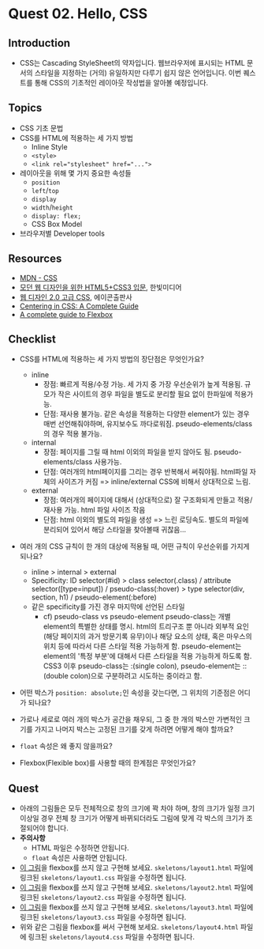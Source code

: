# Quest 02. Hello, CSS


## Introduction
* CSS는 Cascading StyleSheet의 약자입니다. 웹브라우저에 표시되는 HTML 문서의 스타일을 지정하는 (거의) 유일하지만 다루기 쉽지 않은 언어입니다. 이번 퀘스트를 통해 CSS의 기초적인 레이아웃 작성법을 알아볼 예정입니다.

## Topics
* CSS 기초 문법
* CSS를 HTML에 적용하는 세 가지 방법
  * Inline Style
  * `<style>`
  * `<link rel="stylesheet" href="...">`
* 레이아웃을 위해 몇 가지 중요한 속성들
  * `position`
  * `left`/`top`
  * `display`
  * `width`/`height`
  * `display: flex;`
  * CSS Box Model
* 브라우저별 Developer tools

## Resources
* [MDN - CSS](https://developer.mozilla.org/ko/docs/Web/CSS)
* [모던 웹 디자인을 위한 HTML5+CSS3 입문](http://www.yes24.com/24/Goods/15683538?Acode=101), 한빛미디어
* [웹 디자인 2.0 고급 CSS](http://www.yes24.com/24/Goods/2808075?Acode=101), 에이콘출판사
* [Centering in CSS: A Complete Guide](https://css-tricks.com/centering-css-complete-guide/)
* [A complete guide to Flexbox](https://css-tricks.com/snippets/css/a-guide-to-flexbox/)

## Checklist
* CSS를 HTML에 적용하는 세 가지 방법의 장단점은 무엇인가요?
  * inline
    * 장점: 빠르게 적용/수정 가능. 세 가지 중 가장 우선순위가 높게 적용됨. 규모가 작은 사이트의 경우 파일을 별도로 분리할 필요 없이 한파일에 적용가능.
    * 단점: 재사용 불가능. 같은 속성을 적용하는 다양한 element가 있는 경우 매번 선언해줘야하며, 유지보수도 까다로워짐. pseudo-elements/class의 경우 적용 불가능.
  * internal
    * 장점: 페이지를 그릴 때 html 이외의 파일을 받지 않아도 됨. pseudo-elements/class 사용가능.
    * 단점: 여러개의 html페이지를 그리는 경우 반복해서 써줘야됨. html파일 자체의 사이즈가 커짐 => inline/external CSS에 비해서 상대적으로 느림.
  * external
    * 장점: 여러개의 페이지에 대해서 (상대적으로) 잘 구조화되게 만들고 적용/재사용 가능. html 파일 사이즈 작음
    * 단점: html 이외의 별도의 파일을 생성 => 느린 로딩속도. 별도의 파일에 분리되어 있어서 해당 스타일을 찾아볼때 귀찮음...
* 여러 개의 CSS 규칙이 한 개의 대상에 적용될 때, 어떤 규칙이 우선순위를 가지게 되나요?
  * inline > internal > external
  * Specificity: ID selector(#id) > class selector(.class) / attribute selector([type=input]) / pseudo-class(:hover) > type selector(div, section, h1) / pseudo-element(:before)
  * 같은 specificity를 가진 경우 마지막에 선언된 스타일
    * cf) pseudo-class vs pseudo-element
      pseudo-class는 개별 element의 특별한 상태를 명시. html의 트리구조 뿐 아니라 외부적 요인(해당 페이지의 과거 방문기록 유무)이나 해당 요소의 상태, 혹은 마우스의 위치 등에 따라서 다른 스타일 적용 가능하게 함.
      pseudo-element는 element의 '특정 부분'에 대해서 다른 스타일을 적용 가능하게 하도록 함. 
      CSS3 이후 pseudo-class는 :(single colon), pseudo-element는 ::(double colon)으로 구분하려고 시도하는 중이라고 함.

* 어떤 박스가 `position: absolute;`인 속성을 갖는다면, 그 위치의 기준점은 어디가 되나요?
* 가로나 세로로 여러 개의 박스가 공간을 채우되, 그 중 한 개의 박스만 가변적인 크기를 가지고 나머지 박스는 고정된 크기를 갖게 하려면 어떻게 해야 할까요?
* `float` 속성은 왜 좋지 않을까요?
* Flexbox(Flexible box)를 사용할 때의 한계점은 무엇인가요?

## Quest
* 아래의 그림들은 모두 전체적으로 창의 크기에 꽉 차야 하며, 창의 크기가 일정 크기 이상일 경우 전체 창 크기가 어떻게 바뀌되더라도 그림에 맞게 각 박스의 크기가 조절되어야 합니다.
* **주의사항**
  * HTML 파일은 수정하면 안됩니다.
  * `float` 속성은 사용하면 안됩니다.
* [이 그림](layout1.png)을 flexbox를 쓰지 않고 구현해 보세요. `skeletons/layout1.html` 파일에 링크된 `skeletons/layout1.css` 파일을 수정하면 됩니다.
* [이 그림](layout2.png)을 flexbox를 쓰지 않고 구현해 보세요. `skeletons/layout2.html` 파일에 링크된 `skeletons/layout2.css` 파일을 수정하면 됩니다.
* [이 그림](layout3.png)을 flexbox를 쓰지 않고 구현해 보세요. `skeletons/layout3.html` 파일에 링크된 `skeletons/layout3.css` 파일을 수정하면 됩니다.
* 위와 같은 그림을 flexbox를 써서 구현해 보세요. `skeletons/layout4.html` 파일에 링크된 `skeletons/layout4.css` 파일을 수정하면 됩니다.
